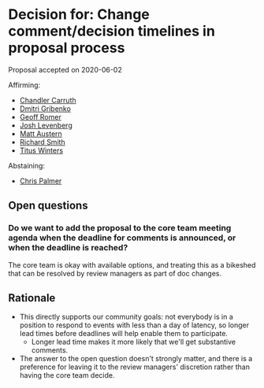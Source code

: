 # Decision for: Change comment/decision timelines in proposal process

<!--
Part of the Carbon Language project, under the Apache License v2.0 with LLVM
Exceptions. See /LICENSE for license information.
SPDX-License-Identifier: Apache-2.0 WITH LLVM-exception
-->

Proposal accepted on 2020-06-02

Affirming:

- [Chandler Carruth](https://github.com/chandlerc)
- [Dmitri Gribenko](https://github.com/gribozavr)
- [Geoff Romer](https://github.com/geoffromer)
- [Josh Levenberg](https://github.com/josh11b)
- [Matt Austern](https://github.com/austern)
- [Richard Smith](https://github.com/zygoloid)
- [Titus Winters](https://github.com/tituswinters)

Abstaining:

- [Chris Palmer](https://github.com/noncombatant)

## Open questions

### Do we want to add the proposal to the core team meeting agenda when the deadline for comments is announced, or when the deadline is reached?

The core team is okay with available options, and treating this as a bikeshed
that can be resolved by review managers as part of doc changes.

## Rationale

- This directly supports our community goals: not everybody is in a position to
  respond to events with less than a day of latency, so longer lead times before
  deadlines will help enable them to participate.
  - Longer lead time makes it more likely that we'll get substantive comments.
- The answer to the open question doesn't strongly matter, and there is a
  preference for leaving it to the review managers' discretion rather than
  having the core team decide.
